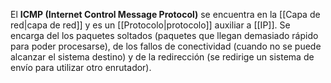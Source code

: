 El **ICMP (Internet Control Message Protocol)** se encuentra en la [[Capa de red|capa de red]] y es un [[Protocolo|protocolo]] auxiliar a [[IP]]. Se encarga del los paquetes soltados (paquetes que llegan demasiado rápido para poder procesarse), de los fallos de conectividad (cuando no se puede alcanzar el sistema destino) y de la redirección (se redirige un sistema de envío para utilizar otro enrutador).
